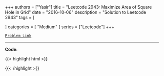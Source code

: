 
+++
authors = ["Yasir"]
title = "Leetcode 2943: Maximize Area of Square Hole in Grid"
date = "2016-10-06"
description = "Solution to Leetcode 2943"
tags = [
    
]
categories = [
    "Medium"
]
series = ["Leetcode"]
+++



[`Problem Link`](https://leetcode.com/problems/maximize-area-of-square-hole-in-grid/description/)

---

**Code:**

{{< highlight html >}}

{{< /highlight >}}

